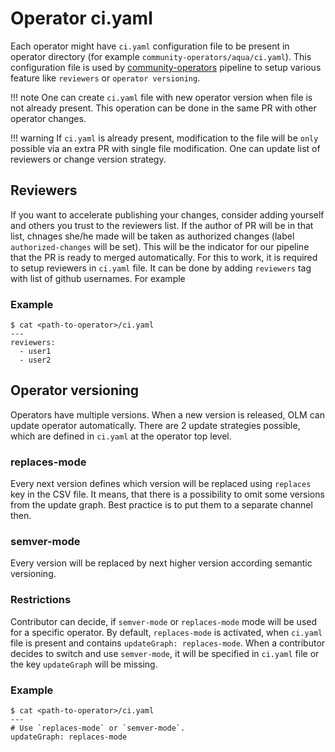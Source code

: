 # Operator ci.yaml

Each operator might have `ci.yaml` configuration file to be present in operator directory (for example `community-operators/aqua/ci.yaml`). This configuration file is used by [community-operators](https://github.com/operator-framework/community-operators) pipeline to setup various feature like `reviewers` or `operator versioning`.

!!! note
    One can create `ci.yaml` file with new operator version when file is not already present. This operation can be done in the same PR with other operator changes. 

!!! warning
    If `ci.yaml` is already present, modification to the file will be `only` possible via an extra PR with single file modification. One can update list of reviewers or change version strategy.

## Reviewers

If you want to accelerate publishing your changes, consider adding yourself and others you trust to the reviewers list. If the author of PR will be in that list, chnages she/he made will be taken as authorized changes (label `authorized-changes` will be set). This will be the indicator for our pipeline that the PR is ready to merged automatically. For this to work, it is required to setup reviewers in `ci.yaml` file. It can be done by adding `reviewers` tag with list of github usernames. For example

### Example
```
$ cat <path-to-operator>/ci.yaml
---
reviewers:
  - user1 
  - user2

```

## Operator versioning
Operators have multiple versions. When a new version is released, OLM can update operator automatically. There are 2 update strategies possible, which are defined in `ci.yaml` at the operator top level.

### replaces-mode
Every next version defines which version will be replaced using `replaces` key in the CSV file. It means, that there is a possibility to omit some versions from the update graph. Best practice is to put them to a separate channel then.

### semver-mode
Every version will be replaced by next higher version according semantic versioning.

### Restrictions
Contributor can decide, if `semver-mode` or `replaces-mode` mode will be used for a specific operator. By default, `replaces-mode` is activated, when `ci.yaml` file is present and contains `updateGraph: replaces-mode`. When a contributor decides to switch and use `semver-mode`, it will be specified in `ci.yaml` file or the key `updateGraph` will be missing.

### Example
```
$ cat <path-to-operator>/ci.yaml
---
# Use `replaces-mode` or `semver-mode`.
updateGraph: replaces-mode
```